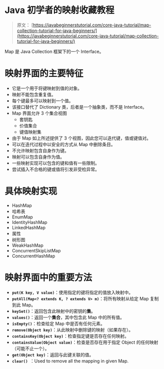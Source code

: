 # Java 初学者的映射收藏教程

> 原文： [https://javabeginnerstutorial.com/core-java-tutorial/map-collection-tutorial-for-java-beginners/](https://javabeginnerstutorial.com/core-java-tutorial/map-collection-tutorial-for-java-beginners/)

Map 是 Java Collection 框架下的一个 Interface。

# 映射界面的主要特征

*   它是一个用于将键映射到值的对象。
*   映射不能包含重复值。
*   每个键最多可以映射到一个值。
*   该接口替代了 Dictionary 类，后者是一个抽象类，而不是 Interface。
*   Map 界面允许 3 个集合视图
    *   套钥匙
    *   价值集合
    *   键值映射集
*   由于 Map 如上所述提供了 3 个视图，因此您可以迭代键，值或键值对。
*   可以在迭代过程中以安全的方式从 Map 中删除条目。
*   不允许映射包含自身作为键。
*   映射可以包含自身作为值。
*   一些映射实现可以包含的键和值有一些限制。
*   尝试插入不合格的键或值将引发非受检异常。

# 具体映射实现

*   HashMap 
*   哈希表 
*   EnumMap 
*   IdentityHashMap 
*   LinkedHashMap 
*   属性 
*   树形图 
*   WeakHashMap 
*   ConcurrentSkipListMap 
*   ConcurrentHashMap 

# 映射界面中的重要方法

*   **`put(K key, V value)`**：使用指定的键将指定的值放入映射中。
*   **`putAll(Map<? extends K, ? extends V> m)`**：将所有映射从给定 Map 复制到此 Map。
*   **`keySet()`**：返回包含此映射中的密钥的**集**。
*   **`values()`**：返回一个**集合**，其中包含此 Map 中的所有值。
*   **`isEmpty()`**：检查给定 Map 中是否有任何元素。
*   **`remove(Object key)`**：从此映射中删除键的映射（如果存在）。
*   **`containsKey(Object key)`**：检查指定键是否存在任何映射。
*   **`containsValue(Object value)`**：检查是否存在用于指定 Object 的任何映射（可能不止一个）。
*   **`get(Object key)`**：返回与此键关联的值。
*   **`clear() `**：Used to remove all the mapping in given Map.